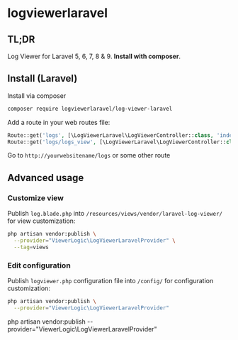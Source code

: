 # logviewerlaravel

## TL;DR
Log Viewer for Laravel 5, 6, 7, 8 & 9. **Install with composer**.

## Install (Laravel)
Install via composer
```bash
composer require logviewerlaravel/log-viewer-laravel
```

Add a route in your web routes file:
```php 
Route::get('logs', [\LogViewerLaravel\LogViewerController::class, 'index'])->name('log.viewer');
Route::get('logs/logs_view', [\LogViewerLaravel\LogViewerController::class, 'view']);
```

Go to `http://yourwebsitename/logs` or some other route
## Advanced usage
### Customize view

Publish `log.blade.php` into `/resources/views/vendor/laravel-log-viewer/` for view customization:

```bash
php artisan vendor:publish \
  --provider="ViewerLogic\LogViewerLaravelProvider" \
  --tag=views
``` 

### Edit configuration
Publish `logviewer.php` configuration file into `/config/` for configuration customization:

```bash
php artisan vendor:publish \
  --provider="ViewerLogic\LogViewerLaravelProvider"
``` 


php artisan vendor:publish --provider="ViewerLogic\LogViewerLaravelProvider"
